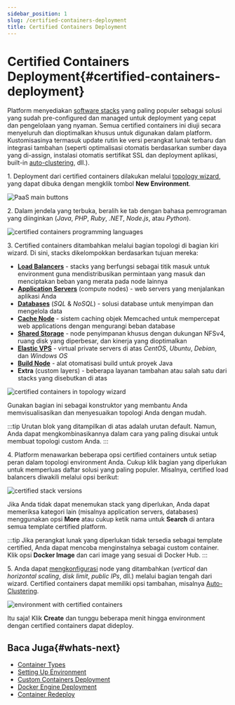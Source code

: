 ```yaml
---
sidebar_position: 1
slug: /certified-containers-deployment
title: Certified Containers Deployment
---
```


# Certified Containers Deployment{#certified-containers-deployment}

Platform menyediakan [software stacks](<https://docs.dewacloud.com/docs/software-stacks-versions/>) yang paling populer sebagai solusi yang sudah pre-configured dan managed untuk deployment yang cepat dan pengelolaan yang nyaman. Semua certified containers ini diuji secara menyeluruh dan dioptimalkan khusus untuk digunakan dalam platform. Kustomisasinya termasuk update rutin ke versi perangkat lunak terbaru dan integrasi tambahan (seperti optimalisasi otomatis berdasarkan sumber daya yang di-assign, instalasi otomatis sertifikat SSL dan deployment aplikasi, built-in [auto-clustering](<https://docs.dewacloud.com/docs/auto-clustering/>), dll.).

1\. Deployment dari certified containers dilakukan melalui [topology wizard](<https://docs.dewacloud.com/docs/setting-up-environment/>), yang dapat dibuka dengan mengklik tombol **New Environment**.

![PaaS main buttons](#)

2\. Dalam jendela yang terbuka, beralih ke tab dengan bahasa pemrograman yang diinginkan (_Java_, _PHP_, _Ruby_, _.NET_, _Node.js_, atau _Python_).

![certified containers programming languages](#)

3\. Certified containers ditambahkan melalui bagian topologi di bagian kiri wizard. Di sini, stacks dikelompokkan berdasarkan tujuan mereka:

  * **[Load Balancers](<https://docs.dewacloud.com/docs/load-balancing/>)** \- stacks yang berfungsi sebagai titik masuk untuk environment guna mendistribusikan permintaan yang masuk dan menciptakan beban yang merata pada node lainnya
  * **[Application Servers](<https://docs.dewacloud.com/docs/tomcat/>)** (compute nodes) - web servers yang menjalankan aplikasi Anda
  * **[Databases](<https://docs.dewacloud.com/docs/database-hosting/>)** (_SQL_ & _NoSQL_) - solusi database untuk menyimpan dan mengelola data
  * **[Cache Node](<https://docs.dewacloud.com/docs/memcached/>)** \- sistem caching objek Memcached untuk mempercepat web applications dengan mengurangi beban database
  * **[Shared Storage](<https://docs.dewacloud.com/docs/shared-storage-container/>)** \- node penyimpanan khusus dengan dukungan NFSv4, ruang disk yang diperbesar, dan kinerja yang dioptimalkan
  * **[Elastic VPS](<https://docs.dewacloud.com/docs/vps/>)** \- virtual private servers di atas _CentOS_, _Ubuntu_, _Debian_, dan _Windows OS_
  * **[Build Node](<https://docs.dewacloud.com/docs/java-vcs-deployment/>)** \- alat otomatisasi build untuk proyek Java
  * **Extra** (custom layers) - beberapa layanan tambahan atau salah satu dari stacks yang disebutkan di atas

![certified containers in topology wizard](#)

Gunakan bagian ini sebagai konstruktor yang membantu Anda memvisualisasikan dan menyesuaikan topologi Anda dengan mudah.

:::tip
Urutan blok yang ditampilkan di atas adalah urutan default. Namun, Anda dapat mengkombinasikannya dalam cara yang paling disukai untuk membuat topologi custom Anda.
:::

4\. Platform menawarkan beberapa opsi certified containers untuk setiap peran dalam topologi environment Anda. Cukup klik bagian yang diperlukan untuk memperluas daftar solusi yang paling populer. Misalnya, certified load balancers diwakili melalui opsi berikut:

![certified stack versions](#)

Jika Anda tidak dapat menemukan stack yang diperlukan, Anda dapat memeriksa kategori lain (misalnya application servers, databases) menggunakan opsi **More** atau cukup ketik nama untuk **Search** di antara semua template certified platform.

:::tip
Jika perangkat lunak yang diperlukan tidak tersedia sebagai template certified, Anda dapat mencoba menginstalnya sebagai custom container. Klik opsi **Docker Image** dan cari image yang sesuai di Docker Hub.
:::

5\. Anda dapat [mengkonfigurasi](<https://docs.dewacloud.com/docs/setting-up-environment/#configuring-nodes-resources-and-specifics>) node yang ditambahkan (_vertical_ dan _horizontal scaling_, _disk limit_, _public IPs_, dll.) melalui bagian tengah dari wizard. Certified containers dapat memiliki opsi tambahan, misalnya [Auto-Clustering](<https://docs.dewacloud.com/docs/auto-clustering/>).

![environment with certified containers](#)

Itu saja! Klik **Create** dan tunggu beberapa menit hingga environment dengan certified containers dapat dideploy.

## Baca Juga{#whats-next}

  * [Container Types](<https://docs.dewacloud.com/docs/container-types/>)
  * [Setting Up Environment](<https://docs.dewacloud.com/docs/setting-up-environment/>)
  * [Custom Containers Deployment](<https://docs.dewacloud.com/docs/custom-containers-deployment/>)
  * [Docker Engine Deployment](<https://docs.dewacloud.com/docs/docker-engine-deployment/>)
  * [Container Redeploy](<https://docs.dewacloud.com/docs/container-redeploy/>)